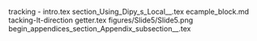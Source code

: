 tracking - intro.tex
section_Using_Dipy_s_Local__.tex
ecample_block.md
tacking-lt-direction getter.tex
figures/Slide5/Slide5.png
begin_appendices_section_Appendix_subsection__.tex
